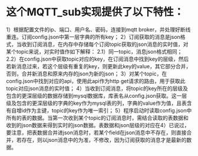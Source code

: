 # 这个MQTT_sub实现提供了以下特性：
1）根据配置文件的ip、端口、用户名、密码，连接到mqtt broker，并处理好断线重连。订阅config.json中第一层字典的所有key；
2）订阅获取的消息是json格式，当收到订阅消息，在内存中存储每个订阅topic获取的json消息的实时值，对某个topic来说，对实时值作如下解释：
2.1）同一topic，消息json格式相同；
2.2）在config.json中获取topic对应的key，在订阅消息中找到key的层级，然后若新消息过来，若这个层级有重复的key，则更新此key的value，其它部分合并，否则，合并新消息和原来内存的json为新的json；
3）对某个topic，在config.json中找到对应的api，使用此api作为http get请求的路由，用于获取此topic对应json消息的实时值；
4）当收到订阅消息，将topic的key所在的层级及包含的更深层级的数据存储到mysql数据库，库表名从config.json获取。这一层级及包含的更深层级的字典的key作为mysql表的列，字典的value作为值，且表含有自增id作为主键，topic的key作为唯一索引；
5）程序启动时读取config.json中所有的表的数据。当第一次收到某个topic的订阅消息时，需结合读取的表数据和收到的json数据来得到实时的json数据。表数据和json层级的对应在4）已说过，要注意，把表数据合并进json消息时，若某个field在json消息中不存在，则直接合并，若存在，则以json消息中的为准，不修改，因为订阅获取的消息才是最新的数据。
